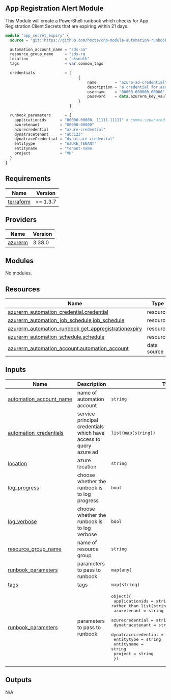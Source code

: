 ## App Registration Alert Module

This Module will create a PowerShell runbook which checks for App Registration Client Secrets that are expiring within 21 days.

```terraform
module "app_secret_expiry" {
  source = "git::https://github.com/hmcts/cnp-module-automation-runbook-app-secret-alert"

  automation_account_name = "sds-aa"
  resource_group_name     = "sds-rg
  location                = "uksouth"
  tags                    = var.common_tags

  credentials             = [
                                {
                                    name        = "azure-ad-credential"
                                    description = "a credential for azure ad access"
                                    username    = "00000-000000-00000" # app registration id which has access to query azure ad.
                                    password    = data.azurerm_key_vault_secret.password.value # app registration client secret.
                                }
                            ]

  runbook_parameters      = {
    applicationids      = "00000-00000, 11111-11111" # comma separated application ids, this has to be passed as a type: string rather than type: list(string) due to a bug when creating this runbook
    azuretenant         = "00000-00000"
    azurecredential     = "azure-credential"
    dynatracetenant     = "abc123"
    dynatraceCredential = "dynatrace-credential"
    entityype           = "AZURE_TENANT"
    entityname          = "tenant-name
    project             = "VH"
  } 
}

```

## Requirements   

| Name | Version |
|------|---------|
| <a name="requirement_terraform"></a> [terraform](#requirement\_terraform) | >= 1.3.7 |

## Providers

| Name | Version |
|------|---------|
| <a name="provider_azurerm"></a> [azurerm](#provider\_azurerm) | 3.38.0 |

## Modules

No modules.


## Resources

| Name | Type |
|------|------|
| [azurerm_automation_credential.credential](https://registry.terraform.io/providers/hashicorp/azurerm/latest/docs/resources/automation_credential) | resource |
| [azurerm_automation_job_schedule.job_schedule](https://registry.terraform.io/providers/hashicorp/azurerm/latest/docs/resources/automation_job_schedule) | resource |
| [azurerm_automation_runbook.get_appregistrationexpiry](https://registry.terraform.io/providers/hashicorp/azurerm/latest/docs/resources/automation_runbook) | resource |
| [azurerm_automation_schedule.schedule](https://registry.terraform.io/providers/hashicorp/azurerm/latest/docs/resources/automation_schedule) | resource |
| [azurerm_automation_account.automation_account](https://registry.terraform.io/providers/hashicorp/azurerm/latest/docs/data-sources/automation_account) | data source |

## Inputs

| Name | Description | Type | Default | Required |
|------|-------------|------|---------|:--------:|
| <a name="input_automation_account_name"></a> [automation\_account\_name](#input\_automation\_account\_name) | name of automation account | `string` | n/a | yes |
| <a name="input_automation_credentials"></a> [automation\_credentials](#input\_automation\_credentials) | service principal credentials which have access to query azure ad | `list(map(string))` | `[]` | no |
| <a name="input_location"></a> [location](#input\_location) | azure location | `string` | n/a | yes |
| <a name="input_log_progress"></a> [log\_progress](#input\_log\_progress) | choose whether the runbook is to log progress | `bool` | `false` | no |
| <a name="input_log_verbose"></a> [log\_verbose](#input\_log\_verbose) | choose whether the runbook is to log verbose | `bool` | `false` | no |
| <a name="input_resource_group_name"></a> [resource\_group\_name](#input\_resource\_group\_name) | name of resource group | `string` | n/a | yes |
| <a name="input_runbook_parameters"></a> [runbook\_parameters](#input\_runbook\_parameters) | parameters to pass to runbook | `map(any)` | n/a | yes |
| <a name="input_tags"></a> [tags](#input\_tags) | tags | `map(string)` | n/a | yes |
| <a name="input_runbook_parameters"></a> [runbook\_parameters](#input\_runbook\_parameters) | parameters to pass to runbook | <pre>object({<br>    applicationids      = string # created as a string rather than list(string) due to a bug.<br>    azuretenant         = string<br>    azurecredential     = string<br>    dynatracetenant     = string<br>    dynatracecredential = string<br>    entitytype          = string<br>    entityname          = string<br>    project    = string<br>  })</pre> | n/a | yes |

## Outputs

N/A